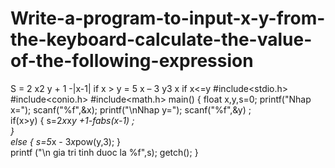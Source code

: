 # Write-a-program-to-input-x-y-from-the-keyboard-calculate-the-value-of-the-following-expression
S = 2 x2 y + 1 -|x-1| if x > y           = 5 x – 3 y3 x if x&lt;=y
#include<stdio.h>
#include<conio.h>
#include<math.h>
main()
{
    float  x,y,s=0;
    printf("Nhap x=");
    scanf("%f",&x);
    printf("\nNhap y=");
    scanf("%f",&y) ;    
    if(x>y)
    {
        s=2*x*x*y +1-fabs(x-1) ;    
    }    
    else
    {
        s=5*x - 3*x*pow(y,3);
    }         
    printf ("\n gia tri tinh duoc la  %f",s);
    getch();
}
